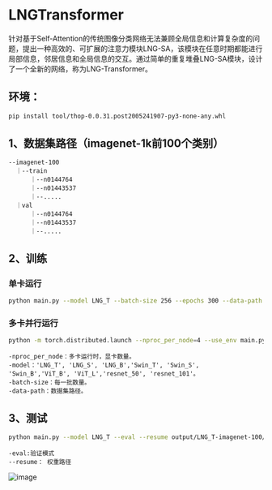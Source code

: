 # LNGTransformer
针对基于Self-Attention的传统图像分类网络无法兼顾全局信息和计算复杂度的问题，提出一种高效的、可扩展的注意力模块LNG-SA，该模块在任意时期都能进行局部信息，邻居信息和全局信息的交互。通过简单的重复堆叠LNG-SA模块，设计了一个全新的网络，称为LNG-Transformer。

## 环境：
```bash
pip install tool/thop-0.0.31.post2005241907-py3-none-any.whl
```

## 1、数据集路径（imagenet-1k前100个类别）
```
--imagenet-100 
  ｜--train
      ｜--n0144764
      ｜--n01443537
      ｜--.....
  ｜val
      ｜--n0144764
      ｜--n01443537
      ｜--.....
```

## 2、训练
### 单卡运行

```bash
python main.py --model LNG_T --batch-size 256 --epochs 300 --data-path ../imagenet-100
```

### 多卡并行运行

```bash
python -m torch.distributed.launch --nproc_per_node=4 --use_env main.py --model LNG_T --epochs 300 --batch-size 256 --data-path ../imagenet-100
```


```
-nproc_per_node：多卡运行时，显卡数量。
-model：'LNG_T', 'LNG_S', 'LNG_B','Swin_T', 'Swin_S', 'Swin_B','ViT_B', 'ViT_L','resnet_50', 'resnet_101'。
-batch-size：每一批数量。
-data-path：数据集路径。
```

## 3、测试
```bash
python main.py --model LNG_T --eval --resume output/LNG_T-imagenet-100/checkpoint.pth --batch-size 256 --data-path ../imagenet-100

```
```
-eval:验证模式
--resume： 权重路径
```
![image](https://user-images.githubusercontent.com/84707983/197465768-5df8aeea-60e4-4b3f-82b6-b10853192fe5.png)


